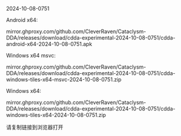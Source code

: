 2024-10-08-0751

Android x64:

mirror.ghproxy.com/github.com/CleverRaven/Cataclysm-DDA/releases/download/cdda-experimental-2024-10-08-0751/cdda-android-x64-2024-10-08-0751.apk

Windows x64 msvc:

mirror.ghproxy.com/github.com/CleverRaven/Cataclysm-DDA/releases/download/cdda-experimental-2024-10-08-0751/cdda-windows-tiles-x64-msvc-2024-10-08-0751.zip

Windows x64:

mirror.ghproxy.com/github.com/CleverRaven/Cataclysm-DDA/releases/download/cdda-experimental-2024-10-08-0751/cdda-windows-tiles-x64-2024-10-08-0751.zip

请复制链接到浏览器打开

